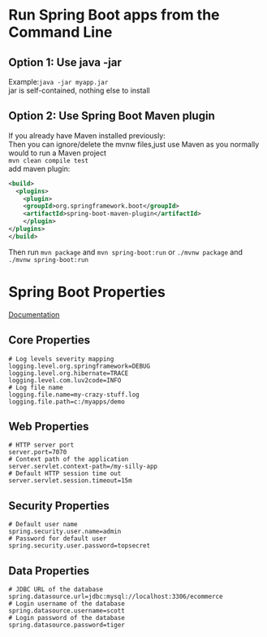# Run Spring Boot apps from the Command Line
## Option 1: Use **java -jar**
Example:`java -jar myapp.jar`<br>
jar is self-contained, nothing else to install
## Option 2: Use Spring Boot Maven plugin
If you already have Maven installed previously:<br>
Then you can ignore/delete the mvnw files,just use Maven as you normally would to run a Maven project<br>
`mvn clean compile test`<br>
add maven plugin:
````XML
<build>
  <plugins>
    <plugin>
	<groupId>org.springframework.boot</groupId>
	<artifactId>spring-boot-maven-plugin</artifactId>
    </plugin>
</plugins>
</build>
````
Then run `mvn package` and `mvn spring-boot:run` or  `./mvnw package` and `./mvnw spring-boot:run`

# Spring Boot Properties
[Documentation](https://docs.spring.io/spring-boot/docs/current/reference/html/application-properties.html)

## Core Properties
````
# Log levels severity mapping
logging.level.org.springframework=DEBUG
logging.level.org.hibernate=TRACE
logging.level.com.luv2code=INFO
# Log file name
logging.file.name=my-crazy-stuff.log
logging.file.path=c:/myapps/demo
````
## Web Properties
````
# HTTP server port
server.port=7070
# Context path of the application
server.servlet.context-path=/my-silly-app
# Default HTTP session time out
server.servlet.session.timeout=15m
````
## Security Properties
````
# Default user name
spring.security.user.name=admin
# Password for default user
spring.security.user.password=topsecret
````
## Data Properties
````
# JDBC URL of the database
spring.datasource.url=jdbc:mysql://localhost:3306/ecommerce
# Login username of the database
spring.datasource.username=scott
# Login password of the database
spring.datasource.password=tiger
````